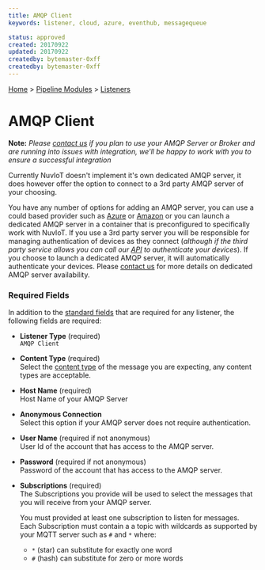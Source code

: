 ```yaml
---
title: AMQP Client
keywords: listener, cloud, azure, eventhub, messagequeue

status: approved
created: 20170922
updated: 20170922
createdby: bytemaster-0xff
createdby: bytemaster-0xff
---
```

[Home](../../Index.md) > [Pipeline Modules](../Index.md) > [Listeners](../Listener.md)

# AMQP Client

**Note:**  *Please [contact us](http://support.nuviot.com/contactus?source=amqplistener) if you plan to use your AMQP Server or Broker and are running into issues with integration, we'll be
happy to work with you to ensure a successful integration*

Currently NuvIoT doesn't implement it's own dedicated AMQP server, it does however offer the option to connect to a 3rd party AMQP server
of your choosing.    

You have any number of options for adding an AMQP server, you can use a could based provider such as [Azure](https://portal.azure.com) or 
[Amazon](https://aws.amazon.com/) or you can launch a dedicated AMQP server in a container that is preconfigured to specifically work with NuvIoT. 
If you use a 3rd party server you will be responsible for managing authentication of devices as they connect (_although if the third
party service allows you can call our [API](../../API/index.md) to authenticate your devices_).  If you choose to launch a dedicated 
AMQP server, it will automatically authenticate your devices.  Please [contact us](http://support.nuviot.com/contactus?source=amqpavailability) for more details on dedicated AMQP server availability.

### Required Fields

In addition to the [standard fields](../../Topics/StandardFields.md) that are required for any listener, the following fields are required:

* **Listener Type** (required)  
`AMQP Client`

* **Content Type** (required)   
Select the [content type](../../Messaging/ContentTypes.md) of the message you are expecting, any content types are acceptable.

* **Host Name** (required)  
Host Name of your AMQP Server

* **Anonymous Connection**     
Select this option if your AMQP server does not require authentication.

* **User Name**  (required if not anonymous)     
User Id of the account that has access to the AMQP server.

* **Password** (required if not anonymous)      
Password of the account that has access to the AMQP server.

* **Subscriptions** (required)  
The Subscriptions you provide will be used to select the messages that you will receive from your AMQP server.

    You must provided at least one subscription to listen for messages.  
    Each Subscription must contain a a topic with wildcards as supported by your MQTT server such as `#` and `*` where:
  * `*` (star) can substitute for exactly one word
  * `#` (hash) can substitute for zero or more words  
 


